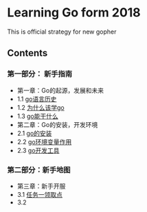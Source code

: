 # Learning Go form 2018
This is official strategy for new gopher

## Contents 

### 第一部分： 新手指南
- 第一章：Go的起源，发展和未来
 - 1.1 [go语言历史](1.1.md)
 - 1.2 [为什么该学go](1.2.md)
 - 1.3 [go能干什么](1.3.md)
- 第二章：Go的安装，开发环境
 - 2.1 [go的安装](2.1.md)
 - 2.2  [go环境变量作用](2.2.md)
 - 2.3  [go开发工具](2.3.md)
 
### 第二部分：新手地图
- 第三章：新手开服
 - 3.1 [任务一领取点](3.1.md)
 - 3.2 [](3.2.md)


